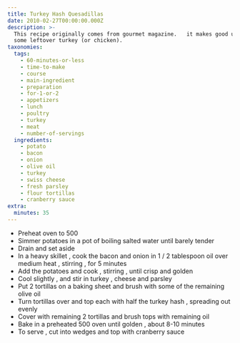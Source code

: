 ```yaml
---
title: Turkey Hash Quesadillas
date: 2010-02-27T00:00:00.000Z
description: >-
  This recipe originally comes from gourmet magazine.   it makes good use of
  some leftover turkey (or chicken).
taxonomies:
  tags:
    - 60-minutes-or-less
    - time-to-make
    - course
    - main-ingredient
    - preparation
    - for-1-or-2
    - appetizers
    - lunch
    - poultry
    - turkey
    - meat
    - number-of-servings
  ingredients:
    - potato
    - bacon
    - onion
    - olive oil
    - turkey
    - swiss cheese
    - fresh parsley
    - flour tortillas
    - cranberry sauce
extra:
  minutes: 35
---
```

 - Preheat oven to 500
 - Simmer potatoes in a pot of boiling salted water until barely tender
 - Drain and set aside
 - In a heavy skillet , cook the bacon and onion in 1 / 2 tablespoon oil over medium heat , stirring , for 5 minutes
 - Add the potatoes and cook , stirring , until crisp and golden
 - Cool slightly , and stir in turkey , cheese and parsley
 - Put 2 tortillas on a baking sheet and brush with some of the remaining olive oil
 - Turn tortillas over and top each with half the turkey hash , spreading out evenly
 - Cover with remaining 2 tortillas and brush tops with remaining oil
 - Bake in a preheated 500 oven until golden , about 8-10 minutes
 - To serve , cut into wedges and top with cranberry sauce

